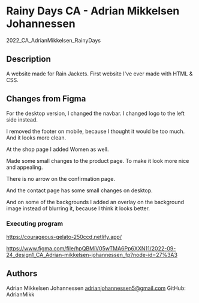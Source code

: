 # Rainy Days CA - Adrian Mikkelsen Johannessen

2022_CA_AdrianMikkelsen_RainyDays

## Description

A website made for Rain Jackets.
First website I've ever made with HTML & CSS.

## Changes from Figma

For the desktop version, I changed the navbar. I changed logo to the left side instead.

I removed the footer on mobile, because I thought it would be too much. And it looks more clean.

At the shop page I added Women as well.

Made some small changes to the product page. To make it look more nice and appealing.

There is no arrow on the confirmation page.

And the contact page has some small changes on desktop.

And on some of the backgrounds I added an overlay on the background image instead of blurring it, because I think it looks better.

### Executing program

https://courageous-gelato-250ccd.netlify.app/

https://www.figma.com/file/hpQBMiV05wTMA6Pp6XXN11/2022-09-24_design1_CA_Adrian-mikkelsen-johannessen_fp?node-id=27%3A3

## Authors

Adrian Mikkelsen Johannessen
adrianjohannessen5@gmail.com
GitHub: AdrianMikk
